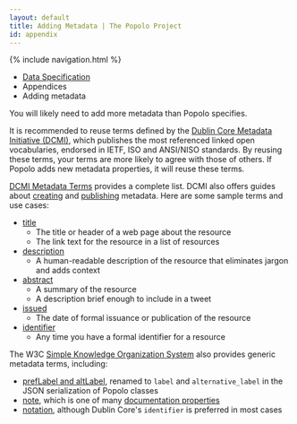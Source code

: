 ```yaml
---
layout: default
title: Adding Metadata | The Popolo Project
id: appendix
---
```

{% include navigation.html %}

<ul class="breadcrumb">
  <li><a href="/specs/">Data Specification</a></li>
  <li>Appendices</li>
  <li class="active">Adding metadata</li>
</ul>

You will likely need to add more metadata than Popolo specifies.

It is recommended to reuse terms defined by the [Dublin Core Metadata Initiative (DCMI)](http://dublincore.org/), which publishes the most referenced linked open vocabularies, endorsed in IETF, ISO and ANSI/NISO standards. By reusing these terms, your terms are more likely to agree with those of others. If Popolo adds new metadata properties, it will reuse these terms.

[DCMI Metadata Terms](http://dublincore.org/documents/dcmi-terms/) provides a complete list. DCMI also offers guides about [creating](http://wiki.dublincore.org/index.php/User_Guide/Creating_Metadata) and [publishing](http://wiki.dublincore.org/index.php/User_Guide/Publishing_Metadata) metadata. Here are some sample terms and use cases:

* [title](http://dublincore.org/documents/dcmi-terms/#terms-title)
  * The title or header of a web page about the resource
  * The link text for the resource in a list of resources
* [description](http://dublincore.org/documents/dcmi-terms/#terms-description)
  * A human-readable description of the resource that eliminates jargon and adds context
* [abstract](http://dublincore.org/documents/dcmi-terms/#terms-abstract)
  * A summary of the resource
  * A description brief enough to include in a tweet
* [issued](http://dublincore.org/documents/dcmi-terms/#terms-issued)
  * The date of formal issuance or publication of the resource
* [identifier](http://dublincore.org/documents/dcmi-terms/#terms-identifier)
  * Any time you have a formal identifier for a resource

The W3C [Simple Knowledge Organization System](http://www.w3.org/TR/skos-reference/) also provides generic metadata terms, including:

* [prefLabel and altLabel](http://www.w3.org/TR/skos-reference/#labels), renamed to `label` and `alternative_label` in the JSON serialization of Popolo classes
* [note](http://www.w3.org/TR/skos-reference/#notes), which is one of many [documentation properties](http://www.w3.org/TR/skos-reference/#notes)
* [notation](http://www.w3.org/TR/skos-reference/#notations), although Dublin Core's `identifier` is preferred in most cases
